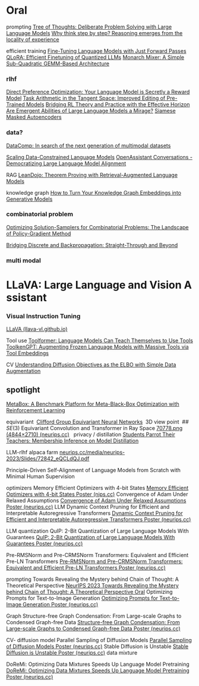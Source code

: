 # Oral

prompting
[Tree of Thoughts: Deliberate Problem Solving with Large Language Models](https://neurips.cc/virtual/2023/oral/73874)
[Why think step by step? Reasoning emerges from the locality of experience](https://neurips.cc/virtual/2023/oral/73821)

efficient training
[Fine-Tuning Language Models with Just Forward Passes](https://neurips.cc/virtual/2023/oral/73844)
[QLoRA: Efficient Finetuning of Quantized LLMs](https://neurips.cc/virtual/2023/oral/73855)
[Monarch Mixer: A Simple Sub-Quadratic GEMM-Based Architecture](https://neurips.cc/virtual/2023/oral/73841)

### rlhf
[Direct Preference Optimization: Your Language Model is Secretly a Reward Model](https://neurips.cc/virtual/2023/oral/73865)
[Task Arithmetic in the Tangent Space: Improved Editing of Pre-Trained Models](https://neurips.cc/virtual/2023/oral/73879)
[Bridging RL Theory and Practice with the Effective Horizon](https://neurips.cc/virtual/2023/oral/73859)
[Are Emergent Abilities of Large Language Models a Mirage?](https://neurips.cc/virtual/2023/oral/73863)
[Siamese Masked Autoencoders](https://neurips.cc/virtual/2023/oral/73813)

### data?
[DataComp: In search of the next generation of multimodal datasets](https://neurips.cc/virtual/2023/oral/73739)

[Scaling Data-Constrained Language Models](https://neurips.cc/virtual/2023/oral/73832)
[OpenAssistant Conversations - Democratizing Large Language Model Alignment](https://neurips.cc/virtual/2023/oral/73741)

RAG
[LeanDojo: Theorem Proving with Retrieval-Augmented Language Models](https://neurips.cc/virtual/2023/oral/73738)

knowledge graph
[How to Turn Your Knowledge Graph Embeddings into Generative Models](https://neurips.cc/virtual/2023/oral/73848)

### combinatorial problem
[Optimizing Solution-Samplers for Combinatorial Problems: The Landscape of Policy-Gradient Method](https://neurips.cc/virtual/2023/oral/73826)

[Bridging Discrete and Backpropagation: Straight-Through and Beyond](https://neurips.cc/virtual/2023/oral/73827)

### multi modal 
# LLaVA: Large Language and Vision Assistant

### Visual Instruction Tuning
[LLaVA (llava-vl.github.io)](https://llava-vl.github.io/)

Tool use
[Toolformer: Language Models Can Teach Themselves to Use Tools](https://neurips.cc/virtual/2023/oral/73843)
[ToolkenGPT: Augmenting Frozen Language Models with Massive Tools via Tool Embeddings](https://neurips.cc/virtual/2023/oral/73868)


CV
[Understanding Diffusion Objectives as the ELBO with Simple Data Augmentation](https://neurips.cc/virtual/2023/oral/73857)



## spotlight
[MetaBox: A Benchmark Platform for Meta-Black-Box Optimization with Reinforcement Learning](https://neurips.cc/virtual/2023/poster/73497)


equivariant 
 [Clifford Group Equivariant Neural Networks](https://neurips.cc/virtual/2023/poster/70525)
 3D view point 
 ## $SE(3)$ Equivariant Convolution and Transformer in Ray Space [70778.png (4844×2710) (neurips.cc)](https://neurips.cc/media/PosterPDFs/NeurIPS%202023/70778.png?t=1701834127.32113)
 
privacy / distillation
[Students Parrot Their Teachers: Membership Inference on Model Distillation](https://neurips.cc/virtual/2023/poster/71209)


LLM-rlhf
alpaca farm [neurips.cc/media/neurips-2023/Slides/72842_eQCLdQJ.pdf](https://neurips.cc/media/neurips-2023/Slides/72842_eQCLdQJ.pdf)

Principle-Driven Self-Alignment of Language Models from Scratch with Minimal Human Supervision

optimizers
Memory Efficient Optimizers with 4-bit States [Memory Efficient Optimizers with 4-bit States Poster (nips.cc)](https://nips.cc/virtual/2023/poster/70507)
Convergence of Adam Under Relaxed Assumptions [Convergence of Adam Under Relaxed Assumptions Poster (neurips.cc)](https://neurips.cc/virtual/2023/poster/69959)
LLM
Dynamic Context Pruning for Efficient and Interpretable Autoregressive Transformers [Dynamic Context Pruning for Efficient and Interpretable Autoregressive Transformers Poster (neurips.cc)](https://neurips.cc/virtual/2023/poster/70129)

LLM quantization
QuIP: 2-Bit Quantization of Large Language Models With Guarantees [QuIP: 2-Bit Quantization of Large Language Models With Guarantees Poster (neurips.cc)](https://neurips.cc/virtual/2023/poster/69982)


Pre-RMSNorm and Pre-CRMSNorm Transformers: Equivalent and Efficient Pre-LN Transformers [Pre-RMSNorm and Pre-CRMSNorm Transformers: Equivalent and Efficient Pre-LN Transformers Poster (neurips.cc)](https://neurips.cc/virtual/2023/poster/69918)

prompting
Towards Revealing the Mystery behind Chain of Thought: A Theoretical Perspective [NeurIPS 2023 Towards Revealing the Mystery behind Chain of Thought: A Theoretical Perspective Oral](https://neurips.cc/virtual/2023/oral/73822)
Optimizing Prompts for Text-to-Image Generation [Optimizing Prompts for Text-to-Image Generation Poster (neurips.cc)](https://neurips.cc/virtual/2023/poster/72460)

Graph
Structure-free Graph Condensation: From Large-scale Graphs to Condensed Graph-free Data [Structure-free Graph Condensation: From Large-scale Graphs to Condensed Graph-free Data Poster (neurips.cc)](https://neurips.cc/virtual/2023/poster/71338)

CV- diffusion model 
Parallel Sampling of Diffusion Models [Parallel Sampling of Diffusion Models Poster (neurips.cc)](https://neurips.cc/virtual/2023/poster/71125)
Stable Diffusion is Unstable  [Stable Diffusion is Unstable Poster (neurips.cc)](https://neurips.cc/virtual/2023/poster/70194)
data mixture 

DoReMi: Optimizing Data Mixtures Speeds Up Language Model Pretraining [DoReMi: Optimizing Data Mixtures Speeds Up Language Model Pretraining Poster (neurips.cc)](https://neurips.cc/virtual/2023/poster/70588)
